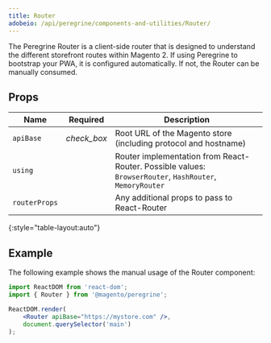 ```yaml
---
title: Router
adobeio: /api/peregrine/components-and-utilities/Router/
---
```


The Peregrine Router is a client-side router that is designed to understand the different storefront routes within Magento 2.
If using Peregrine to bootstrap your PWA, it is configured automatically. If not, the Router can be manually consumed.

## Props

| Name          | Required                                      | Description                                                                                             |
| ------------- | :-------------------------------------------: | ------------------------------------------------------------------------------------------------------- |
| `apiBase`     | <i class="material-icons green">check_box</i> | Root URL of the Magento store (including protocol and hostname)                                         |
| `using`       |                                               | Router implementation from React-Router. Possible values: `BrowserRouter`, `HashRouter`, `MemoryRouter` |
| `routerProps` |                                               | Any additional props to pass to React-Router                                                            |
{:style="table-layout:auto"}

## Example

The following example shows the manual usage of the Router component:

``` jsx
import ReactDOM from 'react-dom';
import { Router } from '@magento/peregrine';

ReactDOM.render(
    <Router apiBase="https://mystore.com" />,
    document.querySelector('main')
);
```